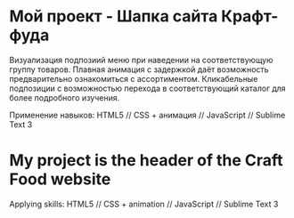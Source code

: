# Мой проект - Шапка сайта Крафт-фуда
Визуализация подпозиий меню при наведении на соответствующую группу товаров. Плавная анимация с задержкой даёт возможность предварительно ознакомиться с ассортиментом. Кликабельные подпозиции с возможностью перехода в соответствующий каталог для более подробного изучения.

Применение навыков:
HTML5 //
CSS + анимация //
JavaScript //
Sublime Text 3

# My project is the header of the Craft Food website
Applying skills:
HTML5 //
CSS + animation //
JavaScript //
Sublime Text 3
